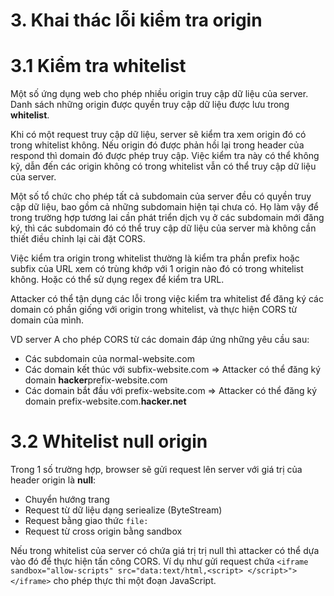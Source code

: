 # 3. Khai thác lỗi kiểm tra origin

# 3.1 Kiểm tra whitelist

Một số ứng dụng web cho phép nhiều origin truy cập dữ liệu của server. Danh sách những origin được quyền truy cập dữ liệu 
được lưu trong **whitelist**. 

Khi có một request truy cập dữ liệu, server sẽ kiểm tra xem origin đó có trong whitelist không. 
Nếu origin đó được phản hồi lại trong header của respond thì domain đó được phép truy cập. 
Việc kiểm tra này có thể không kỹ, dẫn đến các origin không có trong whitelist vẫn có thể truy cập dữ liệu của server. 

Một số tổ chức cho phép tất cả subdomain của server đều có quyền truy cập dữ liệu, bao gồm cả những subdomain hiện tại chưa 
có. Họ làm vậy để trong trường hợp tương lai cần phát triển dịch vụ ở các subdomain mới đăng ký, thì các subdomain đó có thể 
truy cập dữ liệu của server mà không cần thiết điều chỉnh lại cài đặt CORS.

Việc kiểm tra origin trong whitelist thường là kiểm tra phần prefix hoặc subfix của URL xem có trùng khớp với 1 origin nào đó 
có trong whitelist không. Hoặc có thể sử dụng regex để kiểm tra URL.

Attacker có thể tận dụng các lỗi trong việc kiểm tra whitelist để đăng ký các domain có phần giống với origin trong whitelist, 
và thực hiện CORS từ domain của mình.

VD server A cho phép CORS từ các domain đáp ứng những yêu cầu sau:
- Các subdomain của normal-website.com 
- Các domain kết thúc với subfix-website.com => Attacker có thể đăng ký domain **hacker**prefix-website.com
- Các domain bắt đầu với prefix-website.com => Attacker có thể đăng ký domain prefix-website.com.**hacker.net**

# 3.2 Whitelist null origin

Trong 1 số trường hợp, browser sẽ gửi request lên server với giá trị của header origin là **null**:
- Chuyển hướng trang
- Request từ dữ liệu dạng seriealize (ByteStream)
- Request bằng giao thức ```file:```
- Request từ cross origin bằng sandbox

Nếu trong whitelist của server có chứa giá trị trị null thì attacker có thể dựa vào đó để thực hiện tấn công CORS. Ví dụ như 
gửi request chứa ```<iframe sandbox="allow-scripts" src="data:text/html,<script> </script>"> </iframe>``` cho phép thực thi 
một đoạn JavaScript.
